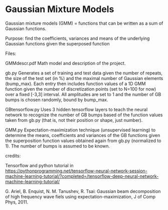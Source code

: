 # Gaussian Mixture Models
Gaussian mixture models (GMM) = functions that can be written as a sum of Gaussian functions. 

Purpose: find the coefficients, variances and means of the underlying Gaussian functions given the superposed function

Files:


GMMdescr.pdf
Math model and description of the project.

gb.py
Generates a set of training and test data given the number of repeats, the size of the test set (in %) and the maximal number of Gaussian elements (bump_max). Each entry then includes function values of a 1D GMM function given the number of discretization points (set to N=100 for now) over a fixed [-3,3] interval. All amplitudes are set to 1 and the number of GB bumps is chosen randomly, bound by bump_max.

GBtensorflow.py
Uses 3 hidden tensorflow layers to teach the neural network to recognize the number of GB bumps based of the function values taken from gb.py (that is, not their position or shape, just number).

GMM.py
Expectation-maximization technique (unsupervised learning) to determine the means, coefficients and variances of the GB functions given the superposition function values obtained again from gb.py (normalized to 1). The number of bumps is assumed to be known.

credits: 

Tensorflow and python tutorial in
https://pythonprogramming.net/tensorflow-neural-network-session-machine-learning-tutorial/?completed=/tensorflow-deep-neural-network-machine-learning-tutorial/

G. Ariel, B. Enquist, N. M. Tanushev, R. Tsai: Gaussian beam decomposition of high frequency wave fiels using expectation-maximization, J of Comp Phys, 2011.

